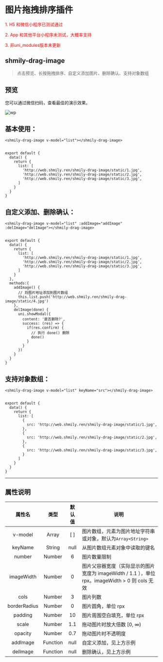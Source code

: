 # 图片拖拽排序插件
<font color='red'>1. H5 和微信小程序已测试通过</font>

<font color='red'>2. App 和其他平台小程序未测试，大概率支持</font>

<font color='red'>3. 非uni_modules版本未更新</font>

## shmily-drag-image

> 点击预览、长按拖拽排序、自定义添加图片、删除确认、支持对象数组

## 预览
您可以通过微信扫码，查看最佳的演示效果。

![wp](https://web.shmily.ren/shmily-drag-image/static/wp.jpg)

## 基本使用：

```
<shmily-drag-image v-model="list"></shmily-drag-image>


export default {
  data() {
    return {
      list: [
        'http://web.shmily.ren/shmily-drag-image/static/1.jpg',
        'http://web.shmily.ren/shmily-drag-image/static/2.jpg',
        'http://web.shmily.ren/shmily-drag-image/static/3.jpg',
      ]
    }
  }
}
```

## 自定义添加、删除确认：
```
<shmily-drag-image v-model="list" :addImage="addImage" :delImage="delImage"></shmily-drag-image>


export default {
  data() {
    return {
      list: [
        'http://web.shmily.ren/shmily-drag-image/static/1.jpg',
        'http://web.shmily.ren/shmily-drag-image/static/2.jpg',
        'http://web.shmily.ren/shmily-drag-image/static/3.jpg',
      ]
    }
  },
  methods:{
    addImage() {
      // 将图片地址添加到图片数组
      this.list.push('http://web.shmily.ren/shmily-drag-image/static/4.jpg')
    },
    delImage(done) {
      uni.showModal({
        content: '是否删除?',
        success: (res) => {
          if(res.confirm) {
            // 执行 done() 删除
            done()
          }
        }
      })
    }
  }
}
```

## 支持对象数组：
```
<shmily-drag-image v-model="list" keyName="src"></shmily-drag-image>


export default {
  data() {
    return {
      list: [
        {
          src: 'http://web.shmily.ren/shmily-drag-image/static/1.jpg',
        },
        {
          src: 'http://web.shmily.ren/shmily-drag-image/static/2.jpg',
        },
        {
          src: 'http://web.shmily.ren/shmily-drag-image/static/3.jpg',
        }
      ]
    }
  }
}
```

---

## 属性说明

属性名 | 类型 | 默认值 | 说明
:-:|:-:|:-:|---
v-model | Array | [ ] | 图片数组，元素为图片地址字符串或对象，默认为`Array<String>`
keyName | String | null | 从图片数组元素对象中读取的键名
number | Number | 6 | 图片数量限制
imageWidth | Number | 0 | 图片父容器宽度（实际显示的图片宽度为 imageWidth / 1.1 ），单位 rpx。imageWidth > 0 则 cols 无效
cols | Number | 3 | 图片列数
borderRadius | Number | 0 | 图片圆角，单位 rpx
padding | Number | 10 | 图片周围空白填充，单位 rpx
scale | Number | 1.1 | 拖动图片时放大倍数 [0, ∞)
opacity | Number | 0.7 | 拖动图片时不透明度
addImage | Function | null | 自定义添加，见上方示例
delImage | Function | null | 删除确认，见上方示例

